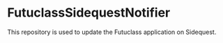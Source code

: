 # FutuclassSidequestNotifier
This repository is used to update the Futuclass application on Sidequest.

